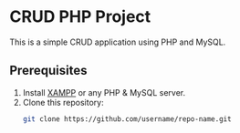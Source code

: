 # CRUD PHP Project

This is a simple CRUD application using PHP and MySQL.

## Prerequisites
1. Install [XAMPP](https://www.apachefriends.org/) or any PHP & MySQL server.
2. Clone this repository:
   ```bash
   git clone https://github.com/username/repo-name.git
    
